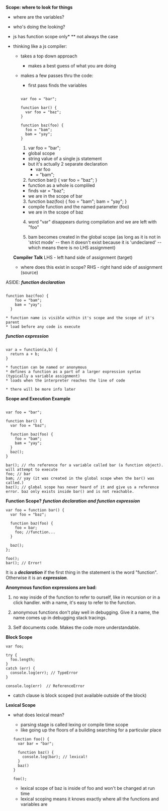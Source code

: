 **Scope: where to look for things**
* where are the variables?
* who's doing the looking?
* js has function scope only*
  ** not always the case
* thinking like a js compiler:
  * takes a top down approach
    * makes a best guess of what you are doing
  * makes a few passes thru the code:
    * first pass finds the variables
    ```

    var foo = "bar";

    function bar() {
      var foo = "baz";
    }

    function baz(foo) {
      foo = "bam";
      bam = "yay";
    }

    ```
    1) var foo = "bar";
      * global scope
      * string value of a single js statement
      * but it's actually 2 separate declaration
        * var foo
        * = "bam";

    2) function bar() {
      var foo = "baz";
      }
      * function as a whole is compliled
      * finds var = "baz";
      * we are in the scope of bar

    3) function baz(foo) {
        foo = "bam";
        bam = "yay";
      }
      * compile function and the named parameter (foo)
      * we are in the scope of baz

    4) word "var" disappears during compilation  and we are left with "foo"

    5) bam becomes created in the global scope (as long as it is not in 'strict mode' -- then it doesn't exist because it is 'undeclared' -- which means there is no LHS assignment)

  **Compiler Talk**
  LHS - left hand side of assignment (target)
    * where does this exist in scope?
  RHS - right hand side of assignment (source)

ASIDE:
  ***function declaration***
  ```

  function baz(foo) {
      foo = "bam";
      bam = "yay";
    }

  ```  
    * function name is visible within it's scope and the scope of it's parent
    * load before any code is execute

  ***function expression***
  ```

  var a = function(a,b) {
    return a + b;
  }

  ```
    * function can be named or anonymous
    * defines a function as a part of a larger expression syntax (typically a variable assignment)
    * loads when the interpreter reaches the line of code

    * there will be more info later

**Scope and Execution Example**

```

var foo = "bar";

function bar() {
  var foo = "baz";

  function baz(foo) {
    foo = "bam";
    bam = "yay";
  }
  baz();
}

bar(); // rhs reference for a variable called bar (a function object). will attempt to execute
foo; // bar
bam; // yay (it was created in the global scope when the bar() was called.)
baz(); // global scope has never heard of it and give us a reference error. baz only exists inside bar() and is not reachable.

```

**Function Scope?**
***function declaration and function expression***

```
var foo = function bar() {
  var foo = "baz";

  function baz(foo) {
    foo = bar;
    foo; //function...
  }

  baz();
};

foo();
bar(); // Error!

```

It is a ***declaration*** if the first thing in the statement is the word "function". Otherwise it is an ***expression***.

**Anonymous function expressions are bad:**
1) no way inside of the function to refer to ourself, like in recursion or in a click handler. with a name, it's easy to refer to the function.

2) anonymous functions don't play well in debugging. Give it a name, the name comes up in debugging stack tracings.

3) Self documents code. Makes the code more understandable.

**Block Scope**

```
var foo;

try {
  foo.length;
}
catch (err) {
  console.log(err); // TypeError
}

console.log(err)  // ReferenceError

```
* catch clause is block scoped (not available outside of the block)

**Lexical Scope**

* what does lexical mean?
  * parsing stage is called lexing or compile time scope
  * like going up the floors of a building searching for a particular place

  ```
  function foo() {
    var bar = "bar";

    function baz() {
      console.log(bar); // lexical!
    }
    baz()
  }

  foo();

  ```

  * lexical scope of baz is inside of foo and won't be changed at run time
  * lexical scoping means it knows exactly where all the functions and variables are
